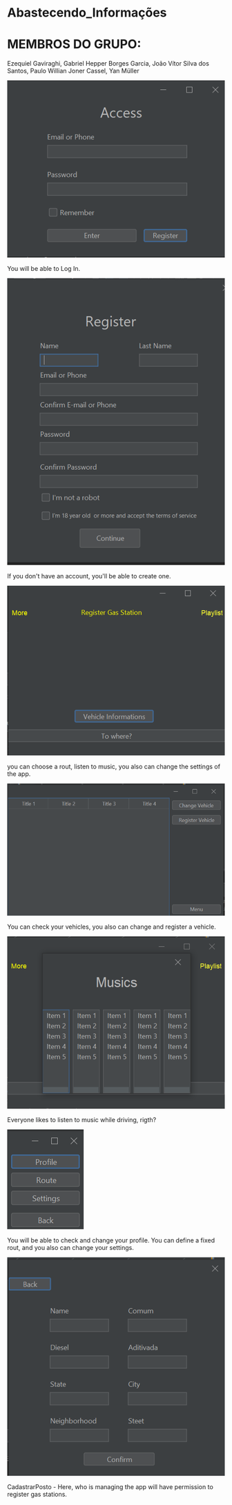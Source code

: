 # Abastecendo_Informações

<h1>MEMBROS DO GRUPO:</h1> <p>Ezequiel Gaviraghi, Gabriel Hepper Borges Garcia, João Vítor Silva dos Santos, Paulo Willian Joner Cassel, Yan Müller</p>

<img src = "Log In.png">
<p> You will be able to Log In. </p>


<img src = "Register User.png">
 <P> If you don't have an account, you'll be able to create one. </p>
 

<img src = "Menu.png">
<P> you can choose a rout, listen to music, you also can change the settings of the app. </p>

                     
<img src = "Vehicle Informations.png">
<P> You can check your vehicles, you also can change and register a vehicle. </p>

                                 
<img src = "Playlist.png">
<P> Everyone likes to listen to music while driving, rigth? </p>

                         
<img src = "More.png">
<P> You will be able to check and change your profile. You can define a fixed rout, and you also can change your settings. </p>

                     
<img src = "Register Gas Station.png">
<P> CadastrarPosto - Here, who is managing the app will have permission to register gas stations. </p>

